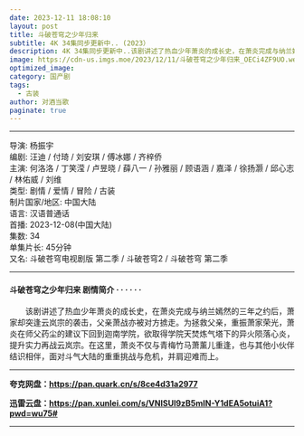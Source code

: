 ```yaml
---
date: 2023-12-11 18:08:10
layout: post
title: 斗破苍穹之少年归来
subtitle: 4K 34集同步更新中.. (2023）
description: 4K 34集同步更新中..该剧讲述了热血少年萧炎的成长史，在萧炎完成与纳兰嫣然的三年之约后，萧家却突逢云岚宗的袭击，父亲萧战亦被对方掳走。为拯救父亲，重振萧家荣光，萧炎在师父药尘的建议下回到迦南学院...
image: https://cdn-us.imgs.moe/2023/12/11/斗破苍穹之少年归来_OECi4ZF9UO.webp
optimized_image: 
category: 国产剧
tags:
  - 古装
author: 对酒当歌
paginate: true
---
```


---

导演: 杨振宇  
编剧: 汪迪 / 付琦 / 刘安琪 / 傅冰娜 / 齐梓侨  
主演: 何洛洛 / 丁笑滢 / 卢昱晓 / 薛八一 / 孙雅丽 / 顾语涵 / 嘉泽 / 徐扬灏 / 邱心志 / 林佑威 / 刘维  
类型: 剧情 / 爱情 / 冒险 / 古装  
制片国家/地区: 中国大陆  
语言: 汉语普通话  
首播: 2023-12-08(中国大陆)  
集数: 34  
单集片长: 45分钟  
又名: 斗破苍穹电视剧版 第二季 / 斗破苍穹2 / 斗破苍穹 第二季  

---

#### 斗破苍穹之少年归来 剧情简介 · · · · · ·

　　该剧讲述了热血少年萧炎的成长史，在萧炎完成与纳兰嫣然的三年之约后，萧家却突逢云岚宗的袭击，父亲萧战亦被对方掳走。为拯救父亲，重振萧家荣光，萧炎在师父药尘的建议下回到迦南学院，欲取得学院天焚炼气塔下的异火陨落心炎，提升实力再战云岚宗。在这里，萧炎不仅与青梅竹马萧薰儿重逢，也与其他小伙伴结识相伴，面对斗气大陆的重重挑战与危机，并肩迎难而上。

---

**夸克网盘：<https://pan.quark.cn/s/8ce4d31a2977>**

**迅雷云盘：<https://pan.xunlei.com/s/VNlSUl9zB5mIN-Y1dEA5otuiA1?pwd=wu75#>**

---
